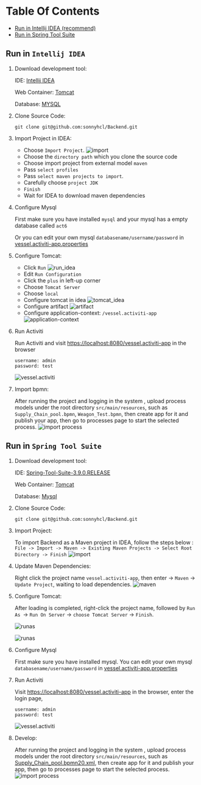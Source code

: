 # Table Of Contents
-   [Run in Intellij IDEA (recommend)](#run-in-intellij-idea)
-   [Run in Spring Tool Suite](#run-in-spring-tool-suite)

## Run in `Intellij IDEA`
1.  Download development tool:

    IDE: [Intellij IDEA](https://www.jetbrains.com/idea/download)
    
    Web Container: [Tomcat](http://tomcat.apache.org/)
    
    Database: [MYSQL](https://www.mysql.com/)

2.  Clone Source Code:

    `git clone git@github.com:sonnyhcl/Backend.git`

3.  Import Project in IDEA:  
    -   Choose `Import Project`.
        ![import](image/idea_import_project.png)
    -   Choose the `directory path` which you clone the source code
    -   Choose import project from external model `maven`
    -   Pass `select profiles`
    -   Pass `select maven projects to import`.
    -   Carefully choose `project JDK`
    -   `Finish`
    -   Wait for IDEA to download maven dependencies

4.  Configure Mysql

    First make sure you have installed `mysql` and your mysql has a empty database called `act6`
    
    Or you can edit your own mysql `databasename/username/password` in [vessel.activiti-app.properties](https://github.com/sonnyhcl/Backend/blob/master/src/main/resources/META-INF/activiti-app/activiti-app.properties)

5.  Configure Tomcat:
    -   Click `Run`
        ![run_idea](image/run_idea.png)
    -   Edit `Run Configuration`
    -   Click the `plus` in left-up corner
    -   Choose `Tomcat Server`
    -   Choose `local`
    -   Configure tomcat in idea
        ![tomcat_idea](image/tomcat_idea.png)
    -   Configure artifact
        ![artifact](image/artifact.png)
    -   Configure application-context: `/vessel.activiti-app`
        ![application-context](image/application-context.png)

7.  Run Activiti

    Run Activiti and visit [https://localhost:8080/vessel.activiti-app](https://localhost:8080/activiti-app) in the browser
    ```
    username: admin
    password: test
    ```
    ![vessel.activiti](image/activiti.png)

8.  Import bpmn:

    After running the project and logging in  the system , upload process models under the root directory `src/main/resources`, such as `Supply_Chain_pool.bpmn`, `Weagon_Test.bpmn`, then create app for it  and publish your app, then  go to processes page to start the selected process.
    ![import process](image/import_process.png)

## Run in `Spring Tool Suite`
1.  Download development tool:

    IDE: [Spring-Tool-Suite-3.9.0.RELEASE](https://spring.io/tools/sts/all)
    
    Web Container: [Tomcat](http://tomcat.apache.org/)
    
    Database: [Mysql](https://www.mysql.com/)

2.  Clone Source Code:

    `git clone git@github.com:sonnyhcl/Backend.git`

3.  Import Project:  

    To import Backend as a Maven project in IDEA, follow the steps below :
    `File -> Import -> Maven -> Existing Maven Projects -> Select Root Directory -> Finish`
    ![import](image/idea_import_project)
4.  Update Maven Dependencies:

    Right click the project name `vessel.activiti-app`, then enter -> `Maven` -> `Update Project`, waiting to load dependencies.
    ![maven](image/maven_update.png)

5.  Configure Tomcat:

    After loading is completed, right-click the project name, followed by `Run As `-> `Run On Server` -> `choose Tomcat Server` -> `Finish`.

    ![runas](image/runas.png)

    ![runas](image/run_on_server.png)

6.  Configure Mysql

    First make sure you have installed mysql. You can edit your own mysql `databasename/username/password` in [vessel.activiti-app.properties](https://github.com/sonnyhcl/Backend/blob/master/src/main/resources/META-INF/activiti-app/activiti-app.properties)

7.  Run Activiti

    Visit [https://localhost:8080/vessel.activiti-app](https://localhost:8080/activiti-app) in the browser, enter the login page,
    ```
    username: admin
    password: test
    ```
    ![vessel.activiti](image/activiti.png)

8.  Develop:

    After running the project and logging in  the system , upload process models under the root directory `src/main/resources`, such as [Supply_Chain_pool.bpmn20.xml](https://github.com/sonnyhcl/Backend/blob/master/src/main/resources/Supply_Chain_pool.bpmn20.xml), then create app for it  and publish your app, then  go to processes page to start the selected process.
    ![import process](image/import_process.png)